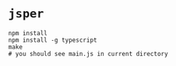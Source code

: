 # `jsper`

```
npm install
npm install -g typescript
make
# you should see main.js in current directory
```

